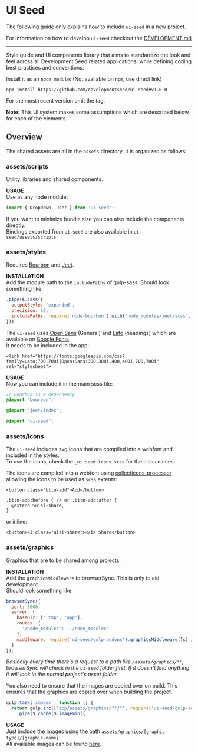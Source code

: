 # UI Seed

The following guide only explains how to include `ui-seed` in a new project.

For information on how to develop `ui-seed` checkout the [DEVELOPMENT.md](DEVELOPMENT.md)  

---

Style guide and UI components library that aims to standardize the look and feel across all Development Seed related applications, while defining coding best practices and conventions.

Install it as an `node module`: (Not available on `npm`, use direct link)
```
npm install https://github.com/developmentseed/ui-seed#v1.0.0
```
For the most recent version omit the tag.

**Note:**
This UI system makes some assumptions which are described below for each of the elements.  

## Overview

The shared assets are all in the `assets` directory. It is organized as follows:

### assets/scripts
Utility libraries and shared components.

**USAGE**  
Use as any node module:
```js
import { Dropdown, user } from 'ui-seed';
```
If you want to minimize bundle size you can also include the components directly.  
Bindings exported from `ui-seed` are also available in `ui-seed/assets/scripts`

### assets/styles
Requires [Bourbon](https://github.com/lacroixdesign/node-bourbon) and [Jeet](https://github.com/mojotech/jeet).

**INSTALLATION**  
Add the module path to the `includePaths` of gulp-sass. Should look something like:
```js
.pipe($.sass({
  outputStyle: 'expanded',
  precision: 10,
  includePaths: require('node-bourbon').with('node_modules/jeet/scss', require('ui-seed/gulp-addons').scssPath)
}))
```

The `ui-seed` uses [Open Sans](https://goo.gl/FZ0Ave) (General) and [Lato](https://fonts.google.com/specimen/Lato) (headings) which are available on [Google Fonts](https://fonts.google.com).  
It needs to be included in the app:
```
<link href="https://fonts.googleapis.com/css?family=Lato:700,700i|Open+Sans:300,300i,400,400i,700,700i" rel="stylesheet">

```

**USAGE**  
Now you can include it in the main scss file:
```scss
// Bourbon is a dependency
@import "bourbon";

@import "jeet/index";

@import "ui-seed";
```

### assets/icons
The `ui-seed` includes svg icons that are compiled into a webfont and included in the styles.  
To use the icons, check the `_ui-seed-icons.scss` for the class names.

The icons are compiled into a webfont using [collecticons-processor](https://github.com/developmentseed/collecticons-processor) allowing the icons to be used as `scss` extents:

```
<button class="bttn-add">Add</button>
```
```
.bttn-add:before { // or .bttn-add:after {
  @extend %uisi-share;
}
```

or inline:
```
<button><i class="uisi-share"></i> Share</button>
```

### assets/graphics
Graphics that are to be shared among projects.

**INSTALLATION**  
Add the `graphicsMiddleware` to browserSync. This is only to aid development.  
Should look something like:
```js
browserSync({
  port: 3000,
  server: {
    baseDir: ['.tmp', 'app'],
    routes: {
      '/node_modules': './node_modules'
    },
    middleware: require('ui-seed/gulp-addons').graphicsMiddleware(fs) // <<< This line
  }
});
```
*Basically every time there's a request to a path like `/assets/graphics/**`, browserSync will check in the `ui-seed` folder first. If it doesn't find anything it will look in the normal project's asset folder.*

You also need to ensure that the images are copied over on build.
This ensures that the graphics are copied over when building the project.
```js
gulp.task('images', function () {
  return gulp.src(['app/assets/graphics/**/*', require('ui-seed/gulp-addons').graphicsPath + '/**/*'])
    .pipe($.cache($.imagemin({
```

**USAGE**  
Just include the images using the path `assets/graphics/[graphic-type]/[graphic-name]`.  
All available images can be found [here](assets/graphics/).
